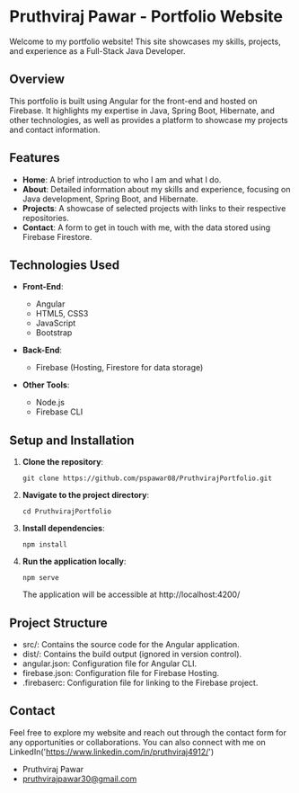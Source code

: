 # Pruthviraj Pawar - Portfolio Website

Welcome to my portfolio website! This site showcases my skills, projects, and experience as a Full-Stack Java Developer.

## Overview

This portfolio is built using Angular for the front-end and hosted on Firebase. It highlights my expertise in Java, Spring Boot, Hibernate, and other technologies, as well as provides a platform to showcase my projects and contact information.

## Features

- **Home**: A brief introduction to who I am and what I do.
- **About**: Detailed information about my skills and experience, focusing on Java development, Spring Boot, and Hibernate.
- **Projects**: A showcase of selected projects with links to their respective repositories.
- **Contact**: A form to get in touch with me, with the data stored using Firebase Firestore.

## Technologies Used

- **Front-End**:

  - Angular
  - HTML5, CSS3
  - JavaScript
  - Bootstrap

- **Back-End**:

  - Firebase (Hosting, Firestore for data storage)

- **Other Tools**:
  - Node.js
  - Firebase CLI

## Setup and Installation

1. **Clone the repository**:
   ```
   git clone https://github.com/pspawar08/PruthvirajPortfolio.git
   ```
2. **Navigate to the project directory**:
   ```
   cd PruthvirajPortfolio
   ```
3. **Install dependencies**:
   ```
   npm install
   ```
4. **Run the application locally**:
   ```
   npm serve
   ```
   The application will be accessible at http://localhost:4200/

## Project Structure

- src/: Contains the source code for the Angular application.
- dist/: Contains the build output (ignored in version control).
- angular.json: Configuration file for Angular CLI.
- firebase.json: Configuration file for Firebase Hosting.
- .firebaserc: Configuration file for linking to the Firebase project.

## Contact

Feel free to explore my website and reach out through the contact form for any opportunities or collaborations. You can also connect with me on LinkedIn('https://www.linkedin.com/in/pruthviraj4912/')

- Pruthviraj Pawar
- pruthvirajpawar30@gmail.com
